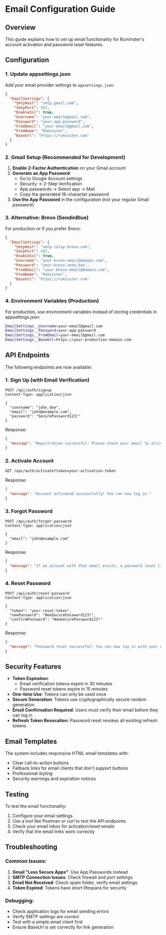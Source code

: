 # Email Configuration Guide

## Overview
This guide explains how to set up email functionality for Ruminster's account activation and password reset features.

## Configuration

### 1. Update appsettings.json

Add your email provider settings to `appsettings.json`:

```json
{
  "EmailSettings": {
    "SmtpHost": "smtp.gmail.com",
    "SmtpPort": 587,
    "EnableSsl": true,
    "Username": "your-email@gmail.com",
    "Password": "your-app-password",
    "FromEmail": "your-email@gmail.com",
    "FromName": "Ruminster",
    "BaseUrl": "https://ruminster.com"
  }
}
```

### 2. Gmail Setup (Recommended for Development)

1. **Enable 2-Factor Authentication** on your Gmail account
2. **Generate an App Password**:
   - Go to Google Account settings
   - Security → 2-Step Verification
   - App passwords → Select app → Mail
   - Copy the generated 16-character password
3. **Use the App Password** in the configuration (not your regular Gmail password)

### 3. Alternative: Brevo (SendinBlue)

For production or if you prefer Brevo:

```json
{
  "EmailSettings": {
    "SmtpHost": "smtp-relay.brevo.com",
    "SmtpPort": 587,
    "EnableSsl": true,
    "Username": "your-brevo-email@domain.com",
    "Password": "your-brevo-smtp-key",
    "FromEmail": "your-brevo-email@domain.com",
    "FromName": "Ruminster",
    "BaseUrl": "https://ruminster.com"
  }
}
```

### 4. Environment Variables (Production)

For production, use environment variables instead of storing credentials in appsettings.json:

```bash
EmailSettings__Username=your-email@gmail.com
EmailSettings__Password=your-app-password
EmailSettings__FromEmail=your-email@gmail.com
EmailSettings__BaseUrl=https://your-production-domain.com
```

## API Endpoints

The following endpoints are now available:

### 1. Sign Up (with Email Verification)
```
POST /api/auth/signup
Content-Type: application/json

{
  "username": "john_doe",
  "email": "john@example.com",
  "password": "SecurePassword123!"
}
```

Response:
```json
{
  "message": "Registration successful! Please check your email to activate your account."
}
```

### 2. Activate Account
```
GET /api/auth/activate?token=your-activation-token
```

Response:
```json
{
  "message": "Account activated successfully! You can now log in."
}
```

### 3. Forgot Password
```
POST /api/auth/forgot-password
Content-Type: application/json

{
  "email": "john@example.com"
}
```

Response:
```json
{
  "message": "If an account with that email exists, a password reset link has been sent."
}
```

### 4. Reset Password
```
POST /api/auth/reset-password
Content-Type: application/json

{
  "token": "your-reset-token",
  "newPassword": "NewSecurePassword123!",
  "confirmPassword": "NewSecurePassword123!"
}
```

Response:
```json
{
  "message": "Password reset successful! You can now log in with your new password."
}
```

## Security Features

- **Token Expiration**: 
  - Email verification tokens expire in 30 minutes
  - Password reset tokens expire in 15 minutes
- **One-time Use**: Tokens can only be used once
- **Secure Generation**: Tokens use cryptographically secure random generation
- **Email Confirmation Required**: Users must verify their email before they can log in
- **Refresh Token Revocation**: Password reset revokes all existing refresh tokens

## Email Templates

The system includes responsive HTML email templates with:
- Clear call-to-action buttons
- Fallback links for email clients that don't support buttons
- Professional styling
- Security warnings and expiration notices

## Testing

To test the email functionality:

1. Configure your email settings
2. Use a tool like Postman or curl to test the API endpoints
3. Check your email inbox for activation/reset emails
4. Verify that the email links work correctly

## Troubleshooting

### Common Issues:

1. **Gmail "Less Secure Apps"**: Use App Passwords instead
2. **SMTP Connection Issues**: Check firewall and port settings
3. **Email Not Received**: Check spam folder, verify email settings
4. **Token Expired**: Tokens have short lifespans for security

### Debugging:

- Check application logs for email sending errors
- Verify SMTP settings are correct
- Test with a simple email client first
- Ensure BaseUrl is set correctly for link generation
